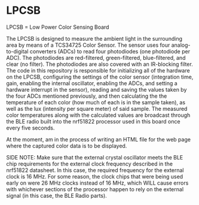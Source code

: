 # LPCSB
LPCSB = Low Power Color Sensing Board

The LPCSB is designed to measure the ambient light in the surrounding area by means of a TCS34725 Color Sensor.  The sensor uses four analog-to-digital converters (ADCs) to read four photodiodes (one photodiode per ADC).  The photodiodes are red-filtered, green-filtered, blue-filtered, and clear (no filter).  The photodiodes are also covered with an IR-blocking filter.  The code in this repository is responsible for initializing all of the hardware on the LPCSB, configuring the settings of the color sensor (integration time, gain, enabling the internal oscillator, enabling the ADCs, and setting a hardware interrupt in the sensor), reading and saving the values taken by the four ADCs mentioned previously, and then calculating the the temperature of each color (how much of each is in the sample taken), as well as the lux (intensity per square meter) of said sample.  The measured color temperatures along with the calculated values are broadcast through the BLE radio built into the nrf51822 processor used in this board once every five seconds.  

At the moment, am in the process of writing an HTML file for the web page where the captured color data is to be displayed.

SIDE NOTE:  Make sure that the external crystal oscillator meets the BLE chip requirements for the external clock frequency described in the nrf51822 datasheet. In this case, the required frequency for the external clock is 16 MHz.  For some reason, the clock chips that were being used early on were 26 MHz clocks instead of 16 MHz, which WILL cause errors with whichever sections of the processor happen to rely on the external signal (in this case, the BLE Radio parts).
